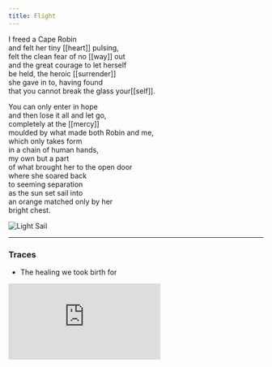 ```yaml
---
title: Flight
---
```


I freed a Cape Robin  
and felt her tiny [[heart]] pulsing,  
felt the clean fear of no [[way]] out  
and the great courage to let herself  
be held, the heroic [[surrender]]  
she gave in to, having found  
that you cannot break the glass your[[self]].   
  
You can only enter in hope  
and then lose it all and let go,  
completely at the [[mercy]]  
moulded by what made both Robin and me,   
which only takes form  
in a chain of human hands,  
my own but a part  
of what brought her to the open door  
where she soared back  
to seeming separation  
as the sun set sail into  
an orange matched only by her  
bright chest.  

![Light Sail](./static/light-sail.jpg)

---

### Traces

* The healing we took birth for

<iframe class="video" src="https://www.youtube-nocookie.com/embed/HyEsMMPS_OQ" frameborder="0" allow="accelerometer; autoplay; encrypted-media; gyroscope; picture-in-picture" allowfullscreen></iframe>